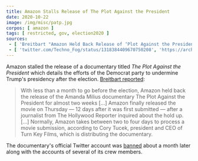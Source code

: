 ```yaml
---
title: Amazon Stalls Release of The Plot Against the President
date: 2020-10-22
image: /img/misc/patp.jpg
corpos: [ amazon ]
tags: [ restricted, gov, election2020 ]
sources:
 - [ 'Breitbart "Amazon Held Back Release of ‘Plot Against the President,’ Said Documentary Needed ‘Content Review’" by David Ng (22 Oct 2020)', 'https://archive.is/H8Fdw' ]
 - [ 'twitter.com/Techno_Fog/status/1318384409670750208', 'https://archive.is/3fxwl' ]
---
```


Amazon stalled the release of a documentary titled _The Plot Against the
President_ which details the efforts of the Democrat party to undermine Trump's
presidency after the election. [Breitbart
reported](https://www.breitbart.com/entertainment/2020/10/22/amazon-held-back-release-of-plot-against-the-president-said-documentary-needed-content-review/):

> With less than a month to go before the election, Amazon held back the
> release of the Amanda Milius documentary The Plot Against the President for
> almost two weeks [...] Amazon finally released the movie on Thursday — 12
> days after it was first submitted — after a journalist from The Hollywood
> Reporter inquired about the hold up. [...] Normally, Amazon takes between two
> to four days to process a movie submission, according to Cory Tucek,
> president and CEO of Turn Key Films, which is distributing the documentary.

The documentary's official Twitter account was
[banned](/e/twitter-bans-the-plot-against-the-president/) about a month
later along with the accounts of several of its crew members.
